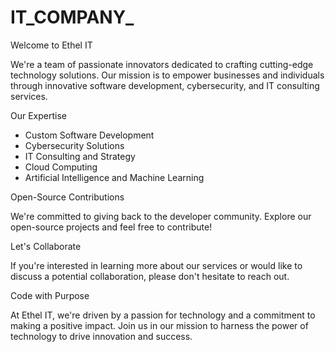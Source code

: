 # IT_COMPANY_
Welcome to Ethel IT

We're a team of passionate innovators dedicated to crafting cutting-edge technology solutions. Our mission is to empower businesses and individuals through innovative software development, cybersecurity, and IT consulting services.

Our Expertise

- Custom Software Development
- Cybersecurity Solutions
- IT Consulting and Strategy
- Cloud Computing
- Artificial Intelligence and Machine Learning

Open-Source Contributions

We're committed to giving back to the developer community. Explore our open-source projects and feel free to contribute!

Let's Collaborate

If you're interested in learning more about our services or would like to discuss a potential collaboration, please don't hesitate to reach out.

Code with Purpose

At Ethel IT, we're driven by a passion for technology and a commitment to making a positive impact. Join us in our mission to harness the power of technology to drive innovation and success.
